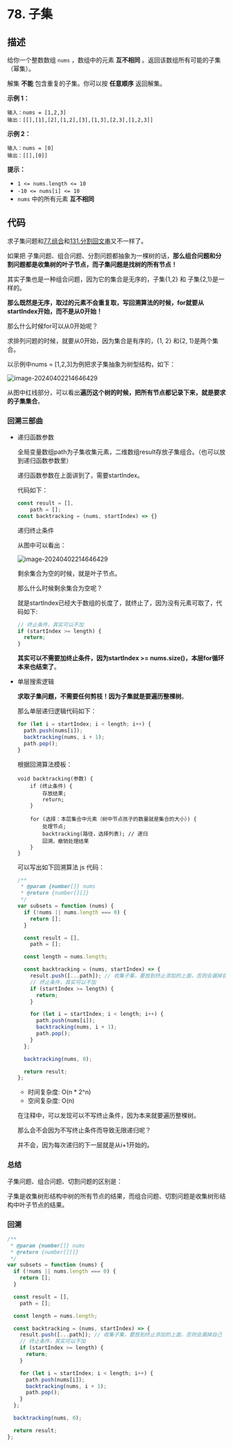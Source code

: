 # 78. 子集

## 描述

给你一个整数数组 `nums` ，数组中的元素 **互不相同** 。返回该数组所有可能的子集（幂集）。

解集 **不能** 包含重复的子集。你可以按 **任意顺序** 返回解集。



**示例 1：**

```
输入：nums = [1,2,3]
输出：[[],[1],[2],[1,2],[3],[1,3],[2,3],[1,2,3]]
```

**示例 2：**

```
输入：nums = [0]
输出：[[],[0]]
```

 

**提示：**

- `1 <= nums.length <= 10`
- `-10 <= nums[i] <= 10`
- `nums` 中的所有元素 **互不相同**

## 代码

求子集问题和[77.组合](https://programmercarl.com/0077.组合.html)和[131.分割回文串](https://programmercarl.com/0131.分割回文串.html)又不一样了。

如果把 子集问题、组合问题、分割问题都抽象为一棵树的话，**那么组合问题和分割问题都是收集树的叶子节点，而子集问题是找树的所有节点！**

其实子集也是一种组合问题，因为它的集合是无序的，子集{1,2} 和 子集{2,1}是一样的。

**那么既然是无序，取过的元素不会重复取，写回溯算法的时候，for就要从startIndex开始，而不是从0开始！**

那么什么时候for可以从0开始呢？

求排列问题的时候，就要从0开始，因为集合是有序的，{1, 2} 和{2, 1}是两个集合。

以示例中nums = [1,2,3]为例把求子集抽象为树型结构，如下：

![image-20240402214646429](https://qiniucloud.qishilong.space/images/image-20240402214646429.png)

从图中红线部分，可以看出**遍历这个树的时候，把所有节点都记录下来，就是要求的子集集合**。

### 回溯三部曲

- 递归函数参数

    全局变量数组path为子集收集元素，二维数组result存放子集组合。（也可以放到递归函数参数里）

    递归函数参数在上面讲到了，需要startIndex。

    代码如下：

    ```js
    const result = [],
        path = [];
    const backtracking = (nums, startIndex) => {}
    ```

    递归终止条件

    从图中可以看出：

    ![image-20240402214646429](https://qiniucloud.qishilong.space/images/image-20240402214646429.png)

    剩余集合为空的时候，就是叶子节点。

    那么什么时候剩余集合为空呢？

    就是startIndex已经大于数组的长度了，就终止了，因为没有元素可取了，代码如下:

    ```js
    // 终止条件，其实可以不加
    if (startIndex >= length) {
      return;
    }
    ```

    **其实可以不需要加终止条件，因为startIndex >= nums.size()，本层for循环本来也结束了**。

- 单层搜索逻辑

    **求取子集问题，不需要任何剪枝！因为子集就是要遍历整棵树**。

    那么单层递归逻辑代码如下：

    ```js
    for (let i = startIndex; i < length; i++) {
      path.push(nums[i]);
      backtracking(nums, i + 1);
      path.pop();
    }
    ```

    根据回溯算法模板：

    ```text
    void backtracking(参数) {
        if (终止条件) {
            存放结果;
            return;
        }
    
        for (选择：本层集合中元素（树中节点孩子的数量就是集合的大小）) {
            处理节点;
            backtracking(路径，选择列表); // 递归
            回溯，撤销处理结果
        }
    }
    ```

    可以写出如下回溯算法 js 代码：

    ```js
    /**
     * @param {number[]} nums
     * @return {number[][]}
     */
    var subsets = function (nums) {
      if (!nums || nums.length === 0) {
        return [];
      }
    
      const result = [],
        path = [];
    
      const length = nums.length;
    
      const backtracking = (nums, startIndex) => {
        result.push([...path]); // 收集子集，要放到终止添加的上面，否则会漏掉自己
        // 终止条件，其实可以不加
        if (startIndex >= length) {
          return;
        }
    
        for (let i = startIndex; i < length; i++) {
          path.push(nums[i]);
          backtracking(nums, i + 1);
          path.pop();
        }
      };
    
      backtracking(nums, 0);
    
      return result;
    };
    ```

    - 时间复杂度: O(n * 2^n)
    - 空间复杂度: O(n)

    在注释中，可以发现可以不写终止条件，因为本来就要遍历整棵树。

    那么会不会因为不写终止条件而导致无限递归呢？

    并不会，因为每次递归的下一层就是从i+1开始的。

### 总结

子集问题、组合问题、切割问题的区别是：

子集是收集树形结构中树的所有节点的结果，而组合问题、切割问题是收集树形结构中叶子节点的结果。

### 回溯

```js
/**
 * @param {number[]} nums
 * @return {number[][]}
 */
var subsets = function (nums) {
  if (!nums || nums.length === 0) {
    return [];
  }

  const result = [],
    path = [];

  const length = nums.length;

  const backtracking = (nums, startIndex) => {
    result.push([...path]); // 收集子集，要放到终止添加的上面，否则会漏掉自己
    // 终止条件，其实可以不加
    if (startIndex >= length) {
      return;
    }

    for (let i = startIndex; i < length; i++) {
      path.push(nums[i]);
      backtracking(nums, i + 1);
      path.pop();
    }
  };

  backtracking(nums, 0);

  return result;
};
```